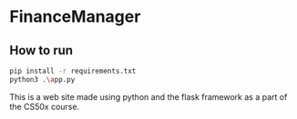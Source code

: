# FinanceManager

## How to run

```bash
pip install -r requirements.txt
python3 .\app.py
```

This is a web site made using python and the flask framework as a part of the CS50x course.